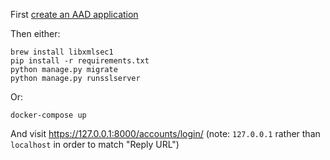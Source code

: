 First [create an AAD application](https://wiki.imperial.ac.uk/display/HPC/How+to+add+Single+Sign+On+to+Django)

Then either:
```
brew install libxmlsec1
pip install -r requirements.txt
python manage.py migrate
python manage.py runsslserver
```
Or:
```
docker-compose up
```

And visit https://127.0.0.1:8000/accounts/login/ (note: `127.0.0.1` rather than `localhost` in order to match "Reply URL")
